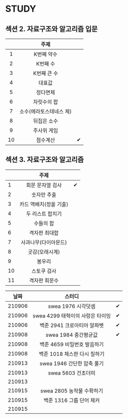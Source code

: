 # STUDY



## 섹션 2. 자료구조와 알고리즘 입문

|      |          주제           |      |
| :--: | :---------------------: | :--: |
|  1   |       K번째 약수        |      |
|  2   |        K번째 수         |      |
|  3   |       K번째 큰 수       |      |
|  4   |         대표값          |      |
|  5   |        정다면체         |      |
|  6   |       자릿수의 합       |      |
|  7   | 소수(에라토스테네스 체) |      |
|  8   |       뒤집은 소수       |      |
|  9   |       주사위 게임       |      |
|  10  |        점수계산         |  ✔   |



## 섹션 3. 자료구조와 알고리즘

|      |          주제          |      |
| ---- | :--------------------: | :--: |
| 1    |    회문 문자열 검사    |  ✔   |
| 2    |      숫자만 추출       |      |
| 3    | 카드 역배치(정올 기출) |      |
| 4    |    두 리스트 합치기    |      |
| 5    |       수들의 합        |      |
| 6    |     격자판 최대합      |      |
| 7    |  사과나무(다이아몬드)  |      |
| 8    |     곳감(모래시계)     |      |
| 9    |         봉우리         |      |
| 10   |      스토쿠 검사       |      |
| 11   |     격자판 회문수      |      |



|  날짜  |              스터디              |      |
| :----: | :------------------------------: | :--: |
| 210906 |        swea 1976 시각덧셈        |  ✔   |
| 210906 | swea 4299 태혁이의 사랑은 타이밍 |  ✔   |
| 210906 |   백준 2941 크로아티아 알파벳    |  ✔   |
| 210908 |       swea 1984 중간평균값       |  ✔   |
| 210908 |   백준 4659 비밀번호 발음하기    |      |
| 210908 |   백준 1018 체스판 다시 칠하기   |      |
| 210913 |    swea 1946 간단한 압축 풀기    |      |
| 210913 |        swea 5603 건초더미        |      |
| 210913 |                                  |      |
| 210915 |    swea 2805 농작물 수확하기     |      |
| 210915 |     백준 1316 그룹 단어 체커     |      |
| 210915 |                                  |      |

